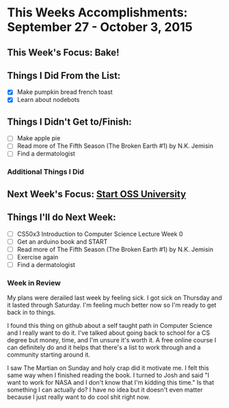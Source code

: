 # This Weeks Accomplishments: September 27 - October 3, 2015

## This Week's Focus: Bake!

## Things I Did From the List:
- [x] Make pumpkin bread french toast
- [x] Learn about nodebots

## Things I Didn't Get to/Finish:
- [ ] Make apple pie
- [ ] Read more of The Fifth Season (The Broken Earth #1) by N.K. Jemisin
- [ ] Find a dermatologist

### Additional Things I Did

## Next Week's Focus: [Start OSS University](https://github.com/open-source-society/computer-science-and-engineering)

## Things I'll do Next Week:
- [ ] CS50x3 Introduction to Computer Science Lecture Week 0
- [ ] Get an arduino book and START
- [ ] Read more of The Fifth Season (The Broken Earth #1) by N.K. Jemisin
- [ ] Exercise again
- [ ] Find a dermatologist

### Week in Review
My plans were derailed last week by feeling sick. I got sick on Thursday and it
lasted through Saturday. I'm feeling much better now so I'm ready to get back in
to things.

I found this thing on github about a self taught path in Computer Science and I
really want to do it. I've talked about going back to school for a CS degree but
money, time, and I'm unsure it's worth it. A free online course I can definitely
do and it helps that there's a list to work through and a community starting
around it.

I saw The Martian on Sunday and holy crap did it motivate me. I felt this same
way when I finished reading the book. I turned to Josh and said "I want to work
for NASA and I don't know that I'm kidding this time." Is that something I can
actually do? I have no idea but it doesn't even matter because I just really want
to do cool shit right now.
